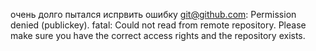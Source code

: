 очень долго пытался испрвить ошибку git@github.com: Permission denied (publickey). fatal: Could not read from remote repository. Please make sure you have the correct access rights and the repository exists.

